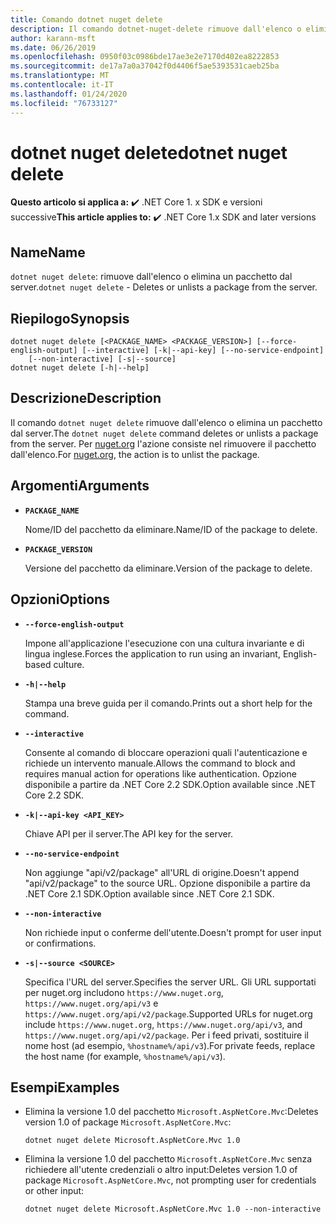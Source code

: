 ```yaml
---
title: Comando dotnet nuget delete
description: Il comando dotnet-nuget-delete rimuove dall'elenco o elimina un pacchetto dal server.
author: karann-msft
ms.date: 06/26/2019
ms.openlocfilehash: 0950f03c0986bde17ae3e2e7170d402ea8222853
ms.sourcegitcommit: de17a7a0a37042f0d4406f5ae5393531caeb25ba
ms.translationtype: MT
ms.contentlocale: it-IT
ms.lasthandoff: 01/24/2020
ms.locfileid: "76733127"
---
```

# <a name="dotnet-nuget-delete"></a><span data-ttu-id="f8217-103">dotnet nuget delete</span><span class="sxs-lookup"><span data-stu-id="f8217-103">dotnet nuget delete</span></span>

<span data-ttu-id="f8217-104">**Questo articolo si applica a:** ✔️ .NET Core 1. x SDK e versioni successive</span><span class="sxs-lookup"><span data-stu-id="f8217-104">**This article applies to:** ✔️ .NET Core 1.x SDK and later versions</span></span>

<!-- todo: uncomment when all CLI commands are reviewed
[!INCLUDE [topic-appliesto-net-core-all](../../../includes/topic-appliesto-net-core-all.md)]
-->

## <a name="name"></a><span data-ttu-id="f8217-105">Name</span><span class="sxs-lookup"><span data-stu-id="f8217-105">Name</span></span>

<span data-ttu-id="f8217-106">`dotnet nuget delete`: rimuove dall'elenco o elimina un pacchetto dal server.</span><span class="sxs-lookup"><span data-stu-id="f8217-106">`dotnet nuget delete` - Deletes or unlists a package from the server.</span></span>

## <a name="synopsis"></a><span data-ttu-id="f8217-107">Riepilogo</span><span class="sxs-lookup"><span data-stu-id="f8217-107">Synopsis</span></span>

```dotnetcli
dotnet nuget delete [<PACKAGE_NAME> <PACKAGE_VERSION>] [--force-english-output] [--interactive] [-k|--api-key] [--no-service-endpoint]
    [--non-interactive] [-s|--source]
dotnet nuget delete [-h|--help]
```

## <a name="description"></a><span data-ttu-id="f8217-108">Descrizione</span><span class="sxs-lookup"><span data-stu-id="f8217-108">Description</span></span>

<span data-ttu-id="f8217-109">Il comando `dotnet nuget delete` rimuove dall'elenco o elimina un pacchetto dal server.</span><span class="sxs-lookup"><span data-stu-id="f8217-109">The `dotnet nuget delete` command deletes or unlists a package from the server.</span></span> <span data-ttu-id="f8217-110">Per [nuget.org](https://www.nuget.org/) l'azione consiste nel rimuovere il pacchetto dall'elenco.</span><span class="sxs-lookup"><span data-stu-id="f8217-110">For [nuget.org](https://www.nuget.org/), the action is to unlist the package.</span></span>

## <a name="arguments"></a><span data-ttu-id="f8217-111">Argomenti</span><span class="sxs-lookup"><span data-stu-id="f8217-111">Arguments</span></span>

* **`PACKAGE_NAME`**

  <span data-ttu-id="f8217-112">Nome/ID del pacchetto da eliminare.</span><span class="sxs-lookup"><span data-stu-id="f8217-112">Name/ID of the package to delete.</span></span>

* **`PACKAGE_VERSION`**

  <span data-ttu-id="f8217-113">Versione del pacchetto da eliminare.</span><span class="sxs-lookup"><span data-stu-id="f8217-113">Version of the package to delete.</span></span>

## <a name="options"></a><span data-ttu-id="f8217-114">Opzioni</span><span class="sxs-lookup"><span data-stu-id="f8217-114">Options</span></span>

* **`--force-english-output`**

  <span data-ttu-id="f8217-115">Impone all'applicazione l'esecuzione con una cultura invariante e di lingua inglese.</span><span class="sxs-lookup"><span data-stu-id="f8217-115">Forces the application to run using an invariant, English-based culture.</span></span>

* **`-h|--help`**

  <span data-ttu-id="f8217-116">Stampa una breve guida per il comando.</span><span class="sxs-lookup"><span data-stu-id="f8217-116">Prints out a short help for the command.</span></span>

* **`--interactive`**

  <span data-ttu-id="f8217-117">Consente al comando di bloccare operazioni quali l'autenticazione e richiede un intervento manuale.</span><span class="sxs-lookup"><span data-stu-id="f8217-117">Allows the command to block and requires manual action for operations like authentication.</span></span> <span data-ttu-id="f8217-118">Opzione disponibile a partire da .NET Core 2.2 SDK.</span><span class="sxs-lookup"><span data-stu-id="f8217-118">Option available since .NET Core 2.2 SDK.</span></span>

* **`-k|--api-key <API_KEY>`**

  <span data-ttu-id="f8217-119">Chiave API per il server.</span><span class="sxs-lookup"><span data-stu-id="f8217-119">The API key for the server.</span></span>

* **`--no-service-endpoint`**

  <span data-ttu-id="f8217-120">Non aggiunge "api/v2/package" all'URL di origine.</span><span class="sxs-lookup"><span data-stu-id="f8217-120">Doesn't append "api/v2/package" to the source URL.</span></span> <span data-ttu-id="f8217-121">Opzione disponibile a partire da .NET Core 2.1 SDK.</span><span class="sxs-lookup"><span data-stu-id="f8217-121">Option available since .NET Core 2.1 SDK.</span></span>

* **`--non-interactive`**

  <span data-ttu-id="f8217-122">Non richiede input o conferme dell'utente.</span><span class="sxs-lookup"><span data-stu-id="f8217-122">Doesn't prompt for user input or confirmations.</span></span>

* **`-s|--source <SOURCE>`**

  <span data-ttu-id="f8217-123">Specifica l'URL del server.</span><span class="sxs-lookup"><span data-stu-id="f8217-123">Specifies the server URL.</span></span> <span data-ttu-id="f8217-124">Gli URL supportati per nuget.org includono `https://www.nuget.org`, `https://www.nuget.org/api/v3` e `https://www.nuget.org/api/v2/package`.</span><span class="sxs-lookup"><span data-stu-id="f8217-124">Supported URLs for nuget.org include `https://www.nuget.org`, `https://www.nuget.org/api/v3`, and `https://www.nuget.org/api/v2/package`.</span></span> <span data-ttu-id="f8217-125">Per i feed privati, sostituire il nome host (ad esempio, `%hostname%/api/v3`).</span><span class="sxs-lookup"><span data-stu-id="f8217-125">For private feeds, replace the host name (for example, `%hostname%/api/v3`).</span></span>

## <a name="examples"></a><span data-ttu-id="f8217-126">Esempi</span><span class="sxs-lookup"><span data-stu-id="f8217-126">Examples</span></span>

* <span data-ttu-id="f8217-127">Elimina la versione 1.0 del pacchetto `Microsoft.AspNetCore.Mvc`:</span><span class="sxs-lookup"><span data-stu-id="f8217-127">Deletes version 1.0 of package `Microsoft.AspNetCore.Mvc`:</span></span>

  ```dotnetcli
  dotnet nuget delete Microsoft.AspNetCore.Mvc 1.0
  ```

* <span data-ttu-id="f8217-128">Elimina la versione 1.0 del pacchetto `Microsoft.AspNetCore.Mvc` senza richiedere all'utente credenziali o altro input:</span><span class="sxs-lookup"><span data-stu-id="f8217-128">Deletes version 1.0 of package `Microsoft.AspNetCore.Mvc`, not prompting user for credentials or other input:</span></span>

  ```dotnetcli
  dotnet nuget delete Microsoft.AspNetCore.Mvc 1.0 --non-interactive
  ```
